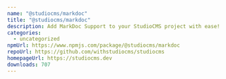 ```yaml
---
name: "@studiocms/markdoc"
title: "@studiocms/markdoc"
description: Add MarkDoc Support to your StudioCMS project with ease!
categories:
  - uncategorized
npmUrl: https://www.npmjs.com/package/@studiocms/markdoc
repoUrl: https://github.com/withstudiocms/studiocms
homepageUrl: https://studiocms.dev
downloads: 707
---
```

